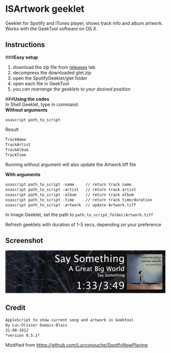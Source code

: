 ISArtwork geeklet
============
Geeklet for Spotify and iTunes player, shows track info and album artwork.<br/>
Works with the GeekTool software on OS X.

Instructions
------------
###**Easy setup**<br/>
<ol>
<li>download the zip file from <a href="https://github.com/bryantung/BTSpotifyGeeklet/releases">releases</a> tab
<li>decompress the downloaded glet.zip
<li>open the SpotifyGeeklet/glet folder
<li>open each file in GeekTool
<li><i>you can rearrange the geeklets to your desired position</i>
</ol>

###**Using the codes**<br/>
In Shell Geeklet, type in command:<br/>
**Without arguments**
```
osascript path_to_script
```
Result
```
TrackName
TrackArtist
TrackAlbum
TrackTime
```
Running without argument will also update the Artwork.tiff file

**With arguments**
```
osascript path_to_script -name     // return track name
osascript path_to_script -artist   // return track artist
osascript path_to_script -album    // return track album
osascript path_to_script -time     // return track time/duration
osascript path_to_script -artwork  // update Artwork.tiff
```

In Image Geeklet, set the path to ```path_to_script_folder/Artwork.tiff```

Refresh geeklets with duration of 1-5 secs, depending on your preference

Screenshot
----------
<img src="https://github.com/bryantung/BTSpotifyGeeklet/raw/master/Screenshot%20Playing.png" width=500></img>

Credit
------
```
AppleScript to show current song and artwork in Geektool
By Luc-Olivier Dumais-Blais
31-08-2012
*version 0.5.1*
```

Modified from https://github.com/Lucconouche/SpotifyNowPlaying
